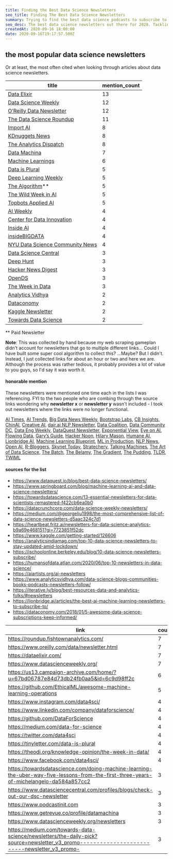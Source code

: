 ```yaml
---
title: Finding the Best Data Science Newsletters
seo_title: Finding The Best Data Science Newsletters
summary: Trying to find the best data science podcasts to subscribe to. With Data Science! Well really, really, really bad 'Data Science'
seo_desc: The best data science newsletters out there for 2020. Tackling data science, data engineering, data analytics, and data visualization.
createdAt: 2020-09-16 18:00:00
date: 2020-09-16T19:17:57.500Z
---
```


## the most popular data science newsletters

Or at least, the most often cited when looking through articles about data science newsletters.

| title | mention_count | 
|--------------------------------------------------------------------------------------------------------|---------------| 
| [Data Elixir](https://dataelixir.com/) | 13 | 
| [Data Science Weekly](https://www.datascienceweekly.org/) | 12 | 
| [O’Reilly Data Newsletter](https://www.oreilly.com/emails/newsletters/) | 12 | 
| [The Data Science Roundup](http://roundup.fishtownanalytics.com/) | 11 | 
| [Import AI](https://us13.campaign-archive.com/home/?u=67bd06787e84d73db24fb0aa5&id=6c9d98ff2c) | 8 | 
| [KDnuggets News](https://www.kdnuggets.com/news/subscribe.html) | 8 | 
| [The Analytics Dispatch](https://mode.com/newsletter/) | 8 | 
| [Data Machina](https://datamachina.substack.com) | 7 | 
| [Machine Learnings](http://subscribe.machinelearnings.co/) | 6 | 
| [Data is Plural](https://tinyletter.com/data-is-plural) | 5 | 
| [Deep Learning Weekly](https://www.deeplearningweekly.com/) | 5 | 
| [The Algorithm](https://forms.technologyreview.com/the-algorithm/)\*\* | 5 | 
| [The Wild Week in AI](https://www.getrevue.co/profile/wildml) | 5 | 
| [Topbots Applied AI](https://www.topbots.com/enterprise-ai-news-pro-newsletter/) | 5 | 
| [AI Weekly](http://aiweekly.co/) | 4 | 
| [Center for Data Innovation](https://www.datainnovation.org/about/newsletter/) | 4 | 
| [Inside AI](https://inside.com/tags/technology) | 4 | 
| [insideBIGDATA](https://insidebigdata.com/newsletter/) | 4 | 
| [NYU Data Science Community News](https://cds.nyu.edu/newsletter/) | 4 | 
| [Data Science Central](https://www.datasciencecentral.com/profiles/blogs/check-out-our-dsc-newsletter) | 3 | 
| [Deep Hunt](https://deephunt.in/) | 3 | 
| [Hacker News Digest](https://www.hndigest.com/) | 3 | 
| [OpenDS](https://opendatascience.com/newsletter/) | 3 | 
| [The Week in Data](https://theodi.org/knowledge-opinion/the-week-in-data/) | 3 | 
| [Analytics Vidhya](https://www.analyticsvidhya.com) | 2 | 
| [Dataconomy](https://dataconomy.com/) | 2 | 
| [Kaggle Newsletter](https://medium.com/kaggle-blog) | 2 | 
| [Towards Data Science](https://towardsdatascience.com/receive-our-newsletters-681049ffa0cf) | 2 | 

\*\* Paid Newsletter


**Note**: This was collected by hand because my web scraping gameplan didn't account for newsletters that go to multiple different links... Could I have built some super cool algorithm to collect this? ...Maybe? But I didn't. Instead, I just collected links for about an hour or two and here we are.  Although the process was rather tedious, it probably provides a lot of value to you guys, so I'd say it was worth it.

#### honorable mention

These newsletters were mentioned one time each in the lists I was referencing. FYI to the two people who are combing through the source links wondering why **newsletter x** or **newsletter y** wasn't included - I took out newsletters where the links were no longer functional.

[AI Times](https://betakit.com/newsletters/subscribe-to-ai-the-ai-times-newsletter/), [AI Trends](https://www.aitrends.com), [Big Data News Weekly](https://bigdatanewsweekly.com/), [Bootstrap Labs](https://bootstraplabs.com/), [CB Insights](https://www.cbinsights.com/newsletter), [ChinAI](https://chinai.substack.com/), [Creative AI](https://mailchi.mp/e42fc9825362/the-creative-ai-newsletter-195661 ), [dair.ai NLP Newsletter](https://dair.ai/newsletter/), [Data Coalition](https://www.datacoalition.org), [Data Community DC](http://www.datacommunitydc.org), [Data Eng Weekly](https://dataengweekly.substack.com/), [DataQuest Newsletter](https://www.dataquest.io/blog/), [Exponential View](https://www.exponentialview.co/), [Eye on AI](https://fortune.com/newsletter/eye-on-ai), [Flowing Data](https://flowingdata.com/newsletter/), [Gary’s Guide](http://www.garysguide.com/events), [Hacker Noon](https://hackernoon.com/tagged/artificial-intelligence), [Hilary Mason](https://tinyletter.com/hmason), [Humane AI](https://royapakzad.us17.list-manage.com/subscribe?u=9138308bb26620c53a0881c20&id=8152ed9f0c), [Lionbridge AI](https://lionbridge.ai/ai-newsletter-subscription/), [Machine Learning Blueprint](https://us14.list-manage.com/subscribe?u=049ae9b8f179f42af00aa83b7&id=d1c54464b3), [ML in Production](https://mlinproduction.com/machine-learning-newsletter/), [NLP News](http://newsletter.ruder.io/), [Open AI](https://openai.com/blog ), [R-Bloggers](https://www.r-bloggers.com), [Skynet Today](https://www.skynettoday.com/subscribe), [Stratechery](https://stratechery.com/daily-update/), [Talking Machines](http://www.thetalkingmachines.com/), [The Art of Data Science](https://tinyletter.com/art-of-data-science/), [The Batch](https://www.deeplearning.ai/thebatch/), [The Belamy](https://analyticsindiamag.com), [The Gradient](https://thegradient.pub/subscribe/), [The Pudding](https://pudding.cool), [TLDR](https://www.tldrnewsletter.com), [TWIML](https://twimlai.com/newsletter/)



#### sources for the list
- https://www.dataquest.io/blog/best-data-science-newsletters/
- https://www.springboard.com/blog/machine-learning-ai-and-data-science-newsletters/
- https://towardsdatascience.com/13-essential-newsletters-for-data-scientists-remastered-f422cb6ea0b0
- https://datacrunchcorp.com/data-science-weekly-newsletters/
- https://medium.com/@georgeliu1998/the-most-comprehensive-list-of-data-science-newsletters-d5aac324c7d1
- https://heartbeat.fritz.ai/newsletters-for-data-science-analytics-b9a69e468151?gi=7723851f52dc
- https://www.kaggle.com/getting-started/126606
- https://analyticsindiamag.com/top-10-data-science-newsletters-to-stay-updated-amid-lockdown/
- https://ischoolonline.berkeley.edu/blog/10-data-science-newsletters-subscribe/
- https://humansofdata.atlan.com/2020/06/top-10-newsletters-in-data-science/
- https://aiartists.org/ai-newsletters
- https://www.analyticsvidhya.com/data-science-blogs-communities-books-podcasts-newsletters-follow/
- https://iterative.ly/blog/best-resources-data-and-analytics-folks/#newsletters
- https://lionbridge.ai/articles/the-best-ai-machine-learning-newsletters-to-subscribe-to/
- https://dataconomy.com/2018/01/5-awesome-data-science-subscriptions-keep-informed/

| link | count | 
|---------|-------| 
| https://roundup.fishtownanalytics.com/ | 7 | 
| https://www.oreilly.com/data/newsletter.html | 7 | 
| https://dataelixir.com/ | 7 | 
| https://www.datascienceweekly.org/ | 7 | 
| https://us13.campaign-archive.com/home/?u=67bd06787e84d73db24fb0aa5&id=6c9d98ff2c | 6 | 
| https://github.com/EthicalML/awesome-machine-learning-operations | 5 | 
| https://www.instagram.com/data4sci/ | 4 | 
| https://www.linkedin.com/company/dataforscience/ | 4 | 
| https://github.com/DataForScience | 4 | 
| https://medium.com/data-for-science | 4 | 
| https://twitter.com/data4sci | 4 | 
| https://tinyletter.com/data-is-plural | 4 | 
| https://theodi.org/knowledge-opinion/the-week-in-data/ | 4 | 
| https://www.facebook.com/data4sci/ | 4 | 
| https://towardsdatascience.com/doing-machine-learning-the-uber-way-five-lessons-from-the-first-three-years-of-michelangelo-da584a857cc2 | 3 | 
| https://www.datasciencecentral.com/profiles/blogs/check-out-our-dsc-newsletter | 3 | 
| https://www.podcastinit.com | 3 | 
| https://www.getrevue.co/profile/datamachina | 3 | 
| https://www.datascienceweekly.org/newsletters | 3 | 
| https://medium.com/towards-data-science/newsletters/the-daily-pick?source=newsletter_v3_promo--------------------------newsletter_v3_promo- | 3 | 

